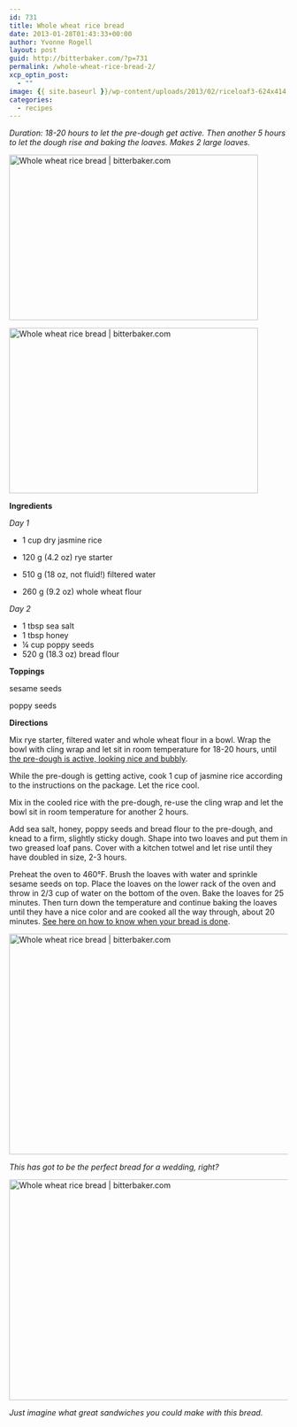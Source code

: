 ```yaml
---
id: 731
title: Whole wheat rice bread
date: 2013-01-28T01:43:33+00:00
author: Yvonne Rogell
layout: post
guid: http://bitterbaker.com/?p=731
permalink: /whole-wheat-rice-bread-2/
xcp_optin_post:
  - ""
image: {{ site.baseurl }}/wp-content/uploads/2013/02/riceloaf3-624x414.jpg
categories:
  - recipes
---
```

_Duration: 18-20 hours to let the pre-dough get active. Then another 5 hours to let the dough rise and baking the loaves. Makes 2 large loaves._

<p class="recipe-icon">
  <img class="recipe-icon alignright pinthis" title="Whole wheat rice bread | bitterbaker.com" alt="Whole wheat rice bread | bitterbaker.com" src="http://bitterbaker.com/images/riceloaf2-mini.jpg" width="450" height="299" />
</p>

<p class="">
  <img class=" alignright pinthis" title="Whole wheat rice bread | bitterbaker.com" alt="Whole wheat rice bread | bitterbaker.com" src="http://bitterbaker.com/images/riceloaf2.jpg" width="450" height="299" />
</p>

**Ingredients**
  
_Day 1_

  * 1 cup dry jasmine rice

  * 120 g (4.2 oz) rye starter
  * 510 g (18 oz, not fluid!) filtered water
  * 260 g (9.2 oz) whole wheat flour

_Day 2_

  * 1 tbsp sea salt
  * 1 tbsp honey
  * ¼ cup poppy seeds
  * 520 g (18.3 oz) bread flour

**Toppings**
  
sesame seeds
  
poppy seeds

**Directions**
  
Mix rye starter, filtered water and whole wheat flour in a bowl. Wrap the bowl with cling wrap and let sit in room temperature for 18-20 hours, until <a title="What an active pre-dough looks like" href="/what-an-active-pre-dough-looks-like/" target="_blank">the pre-dough is active, looking nice and bubbly</a>.

While the pre-dough is getting active, cook 1 cup of jasmine rice according to the instructions on the package. Let the rice cool.

Mix in the cooled rice with the pre-dough, re-use the cling wrap and let the bowl sit in room temperature for another 2 hours.

Add sea salt, honey, poppy seeds and bread flour to the pre-dough, and knead to a firm, slightly sticky dough. Shape into two loaves and put them in two greased loaf pans. Cover with a kitchen totwel and let rise until they have doubled in size, 2-3 hours.

Preheat the oven to 460°F. Brush the loaves with water and sprinkle sesame seeds on top. Place the loaves on the lower rack of the oven and throw in 2/3 cup of water on the bottom of the oven. Bake the loaves for 25 minutes. Then turn down the temperature and continue baking the loaves until they have a nice color and are cooked all the way through, about 20 minutes. <a title="Knock, knock. Who can tell me when my bread is done?" href="/how-to-know-when-the-bread-is-done/" target="_blank">See here on how to know when your bread is done</a>.

<img class="pinthis" title="Whole wheat rice bread | bitterbaker.com" alt="Whole wheat rice bread | bitterbaker.com" src="http://bitterbaker.com/images/riceloaf3.jpg" width="600" height="399" />
  
_This has got to be the perfect bread for a wedding, right?_

<img class="pinthis" title="Whole wheat rice bread | bitterbaker.com" alt="Whole wheat rice bread | bitterbaker.com" src="http://bitterbaker.com/images/riceloaf1.jpg" width="600" height="399" />
  
_Just imagine what great sandwiches you could make with this bread._